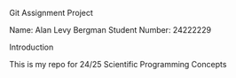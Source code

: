 Git Assignment Project

Name: Alan Levy Bergman
Student Number: 24222229

Introduction

This is my repo for 24/25 Scientific Programming Concepts
